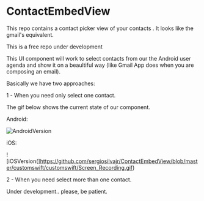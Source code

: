 # ContactEmbedView
This repo contains a contact picker view of your contacts . It looks like the gmail's equivalent.

This is a free repo under development


This UI component will work to select contacts from our the Android user agenda and show it on a beaultiful way (like Gmail App does when you are composing an email).

Basically we have two approaches:

1 - When you need only select one contact.

The gif below shows the current state of our component.

Android:

![AndroidVersion](https://github.com/sergiosilvajr/ContactEmbedView/blob/master/CustomView/app/repoimgfiles/component.gif)

iOS: 

![iOSVersion(]https://github.com/sergiosilvajr/ContactEmbedView/blob/master/customswift/customswift/Screen_Recording.gif)

2 -  When you need select more than one contact.

Under development.. please, be patient.

